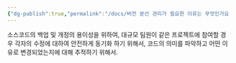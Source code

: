```yaml
---
{"dg-publish":true,"permalink":"/docs/버전 분산 관리가 필요한 이유는 무엇인가요/","title":"버전 분산 관리가 필요한 이유는 무엇인가요"}
---
```


소스코드의 백업 및 개정의 용이성을 위하여, 대규모 팀원이 같은 프로젝트에 참여할 경우 각자의 수정에 대하여 안전하게 동기화 하기 위해서, 코드의 의미를 파악하고 어떤 이유로 변경되었는지에 대해 추적하기 위해서.

